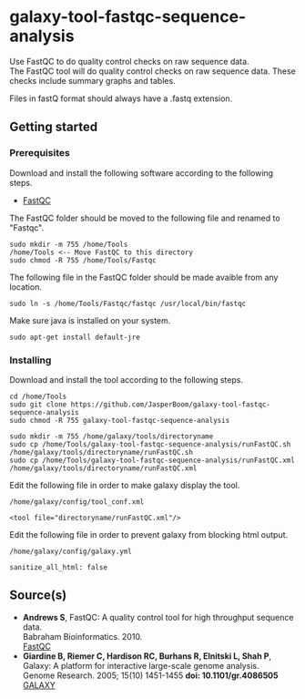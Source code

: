 # galaxy-tool-fastqc-sequence-analysis
Use FastQC to do quality control checks on raw sequence data.  
The FastQC tool will do quality control checks on raw sequence data. These checks include summary graphs and tables.

Files in fastQ format should always have a .fastq extension.

## Getting started

### Prerequisites
Download and install the following software according to the following steps.
* [FastQC](https://www.bioinformatics.babraham.ac.uk/projects/download.html#fastqc)

The FastQC folder should be moved to the following file and renamed to "Fastqc".
```
sudo mkdir -m 755 /home/Tools
/home/Tools <-- Move FastQC to this directory
sudo chmod -R 755 /home/Tools/Fastqc
```
The following file in the FastQC folder should be made avaible from any location.
```
sudo ln -s /home/Tools/Fastqc/fastqc /usr/local/bin/fastqc
```
Make sure java is installed on your system.
```
sudo apt-get install default-jre
```

### Installing
Download and install the tool according to the following steps.
```
cd /home/Tools
sudo git clone https://github.com/JasperBoom/galaxy-tool-fastqc-sequence-analysis
sudo chmod -R 755 galaxy-tool-fastqc-sequence-analysis
```
```
sudo mkdir -m 755 /home/galaxy/tools/directoryname
sudo cp /home/Tools/galaxy-tool-fastqc-sequence-analysis/runFastQC.sh /home/galaxy/tools/directoryname/runFastQC.sh
sudo cp /home/Tools/galaxy-tool-fastqc-sequence-analysis/runFastQC.xml /home/galaxy/tools/directoryname/runFastQC.xml
```
Edit the following file in order to make galaxy display the tool.
```
/home/galaxy/config/tool_conf.xml
```
```
<tool file="directoryname/runFastQC.xml"/>
```
Edit the following file in order to prevent galaxy from blocking html output.
```
/home/galaxy/config/galaxy.yml
```
```
sanitize_all_html: false
```

## Source(s)
* __Andrews S__, FastQC: A quality control tool for high throughput sequence data.  
  Babraham Bioinformatics. 2010.  
  [FastQC](https://www.bioinformatics.babraham.ac.uk/projects/fastqc/)
* __Giardine B, Riemer C, Hardison RC, Burhans R, Elnitski L, Shah P__,  
  Galaxy: A platform for interactive large-scale genome analysis.  
  Genome Research. 2005; 15(10) 1451-1455 __doi: 10.1101/gr.4086505__  
  [GALAXY](https://www.galaxyproject.org/)
